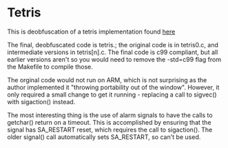 Tetris
======

This is deobfuscation of a tetris implementation found [here](http://tromp.github.io/tetris.html)

The final, deobfuscated code is tetris.; the original code is in tetris0.c, and intermediate versions in tetris[n].c. The final code is
c99 compliant, but all earlier versions aren't so you would need to remove the -std=c99 flag from the Makefile to compile those.

The orginal code would not run on ARM, which is not surprising as the author implemented it "throwing portability out of the window". However,
it only required a small change to get it running - replacing a call to sigvec() with sigaction() instead.

The most interesting thing is the use of alarm signals to have the calls to getchar() return on a timeout. This is accomplished by ensuring
that the signal has SA_RESTART reset, which requires the call to sigaction(). The older signal() call automatically sets SA_RESTART, so
can't be used.



